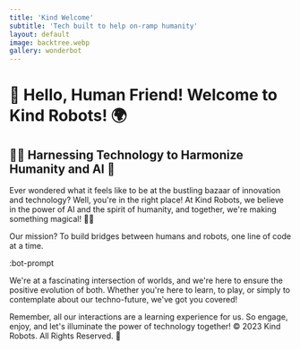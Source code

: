 ```yaml
---
title: 'Kind Welcome'
subtitle: 'Tech built to help on-ramp humanity'
layout: default
image: backtree.webp
gallery: wonderbot
---
```


# 🤖 Hello, Human Friend! Welcome to Kind Robots! 🌍

## 👩‍🔬 Harnessing Technology to Harmonize Humanity and AI 🚀

Ever wondered what it feels like to be at the bustling bazaar of innovation and technology? Well, you're in the right place! At Kind Robots, we believe in the power of AI and the spirit of humanity, and together, we're making something magical! 🎩✨

Our mission? To build bridges between humans and robots, one line of code at a time.

:bot-prompt

We're at a fascinating intersection of worlds, and we're here to ensure the positive evolution of both. Whether you're here to learn, to play, or simply to contemplate about our techno-future, we've got you covered!

Remember, all our interactions are a learning experience for us. So engage, enjoy, and let's illuminate the power of technology together!
© 2023 Kind Robots. All Rights Reserved. 🌟
